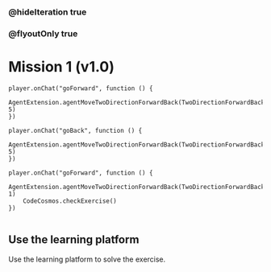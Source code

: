 ### @hideIteration true
### @flyoutOnly true
# Mission 1 (v1.0)

```blocks
player.onChat("goForward", function () {
    AgentExtension.agentMoveTwoDirectionForwardBack(TwoDirectionForwardBack.Forward, 5)
})

player.onChat("goBack", function () {
	AgentExtension.agentMoveTwoDirectionForwardBack(TwoDirectionForwardBack.Back, 5)
})

```

```template
player.onChat("goForward", function () {
    AgentExtension.agentMoveTwoDirectionForwardBack(TwoDirectionForwardBack.Forward, 1)
    CodeCosmos.checkExercise()
})


```
## Use the learning platform
Use the learning platform to solve the exercise.